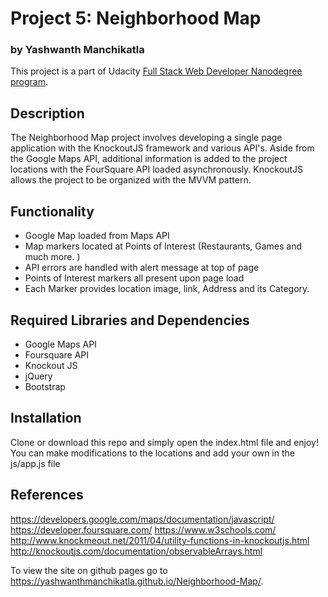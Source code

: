 # Project 5: Neighborhood Map
### by Yashwanth Manchikatla
This project is a part of Udacity [Full Stack Web Developer Nanodegree program](https://www.udacity.com/course/full-stack-web-developer-nanodegree--nd004).

## Description
The Neighborhood Map project involves developing a single page application with the KnockoutJS framework and various API's. Aside from the Google Maps API, additional information is added to the project locations with the FourSquare API loaded asynchronously. KnockoutJS allows the project to be organized with the MVVM pattern.

## Functionality
- Google Map loaded from Maps API
- Map markers located at Points of Interest (Restaurants, Games and much more. )
- API errors are handled with alert message at top of page
- Points of Interest markers all present upon page load
- Each Marker provides location image, link, Address and its Category.

## Required Libraries and Dependencies
- Google Maps API
- Foursquare API
- Knockout JS
- jQuery
- Bootstrap

## Installation
Clone or download this repo and simply open the index.html file and enjoy! You can make modifications to the locations and add your own in the js/app.js file

## References
https://developers.google.com/maps/documentation/javascript/
https://developer.foursquare.com/
https://www.w3schools.com/
http://www.knockmeout.net/2011/04/utility-functions-in-knockoutjs.html
http://knockoutjs.com/documentation/observableArrays.html


To view the site on github pages go to https://yashwanthmanchikatla.github.io/Neighborhood-Map/.
